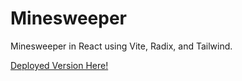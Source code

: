 # Minesweeper 

Minesweeper in React using Vite, Radix, and Tailwind. 

[Deployed Version Here!](https://main.dmubuie62nm6w.amplifyapp.com)
